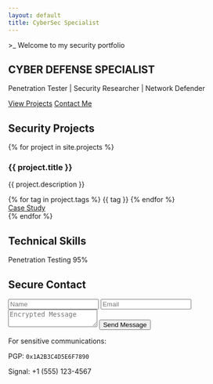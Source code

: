 ```yaml
---
layout: default
title: CyberSec Specialist
---
```


<section id="hero">
  <div class="hacker-text">
    >_ Welcome to my security portfolio
  </div>
  <h1>CYBER DEFENSE <span class="cyber-glitch" data-text="SPECIALIST">SPECIALIST</span></h1>
  <p>Penetration Tester | Security Researcher | Network Defender</p>
  
  <div class="cyber-buttons">
    <a href="#projects" class="cyber-button">View Projects</a>
    <a href="#contact" class="cyber-button">Contact Me</a>
  </div>
</section>

<section id="projects">
  <h2>Security Projects</h2>
  <div class="project-grid">
    {% for project in site.projects %}
    <div class="project-card">
      <h3>{{ project.title }}</h3>
      <p>{{ project.description }}</p>
      <div class="tags">
        {% for tag in project.tags %}
        <span>{{ tag }}</span>
        {% endfor %}
      </div>
      <a href="{{ project.url }}" class="cyber-link">Case Study <i class="fas fa-arrow-right"></i></a>
    </div>
    {% endfor %}
  </div>
</section>

<section id="skills">
  <h2>Technical Skills</h2>
  <div class="skills-matrix">
    <div class="skill-item">
      <div class="skill-name">
        <span>Penetration Testing</span>
        <span>95%</span>
      </div>
      <div class="skill-bar">
        <div class="skill-level" style="width: 95%"></div>
      </div>
    </div>
    <!-- Add more skills similarly -->
  </div>
</section>

<section id="contact">
  <h2>Secure Contact</h2>
  <form class="cyber-form">
    <input type="text" placeholder="Name" class="cyber-input">
    <input type="email" placeholder="Email" class="cyber-input">
    <textarea placeholder="Encrypted Message" class="cyber-input"></textarea>
    <button type="submit" class="cyber-button">Send Message</button>
  </form>
  <div class="contact-alt">
    <p>For sensitive communications:</p>
    <p><i class="fas fa-key"></i> PGP: <code>0x1A2B3C4D5E6F7890</code></p>
    <p><i class="fas fa-shield-alt"></i> Signal: +1 (555) 123-4567</p>
  </div>
</section>